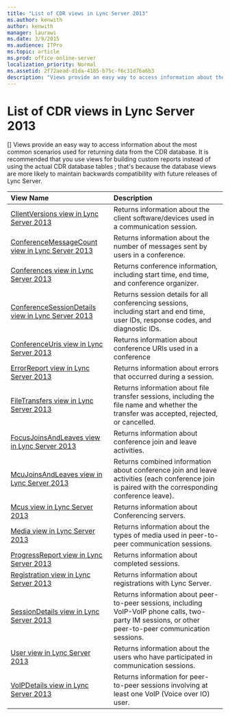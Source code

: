```yaml
---
title: "List of CDR views in Lync Server 2013"
ms.author: kenwith
author: kenwith
manager: laurawi
ms.date: 3/9/2015
ms.audience: ITPro
ms.topic: article
ms.prod: office-online-server
localization_priority: Normal
ms.assetid: 2f72aead-d1da-4185-b75c-f6c31d76a6b3
description: "Views provide an easy way to access information about the most common scenarios used for returning data from the CDR database. It is recommended that you use views for building custom reports instead of using the actual CDR database tables ; that's because the database views are more likely to maintain backwards compatibility with future releases of Lync Server."
---
```


# List of CDR views in Lync Server 2013
[]
Views provide an easy way to access information about the most common scenarios used for returning data from the CDR database. It is recommended that you use views for building custom reports instead of using the actual CDR database tables ; that's because the database views are more likely to maintain backwards compatibility with future releases of Lync Server.
  
|**View Name**|**Description**|
|:-----|:-----|
|[ClientVersions view in Lync Server 2013](clientversions-view.md) <br/> |Returns information about the client software/devices used in a communication session.  <br/> |
|[ConferenceMessageCount view in Lync Server 2013](conferencemessagecount-view.md) <br/> |Returns information about the number of messages sent by users in a conference.  <br/> |
|[Conferences view in Lync Server 2013](conferences-view.md) <br/> |Returns conference information, including start time, end time, and conference organizer.  <br/> |
|[ConferenceSessionDetails view in Lync Server 2013](conferencesessiondetails-view.md) <br/> |Returns session details for all conferencing sessions, including start and end time, user IDs, response codes, and diagnostic IDs.  <br/> |
|[ConferenceUris view in Lync Server 2013](conferenceuris-view.md) <br/> |Returns information about conference URIs used in a conference  <br/> |
|[ErrorReport view in Lync Server 2013](errorreport-view.md) <br/> |Returns information about errors that occurred during a session.  <br/> |
|[FileTransfers view in Lync Server 2013](filetransfers-view.md) <br/> |Returns information about file transfer sessions, including the file name and whether the transfer was accepted, rejected, or cancelled.  <br/> |
|[FocusJoinsAndLeaves view in Lync Server 2013](focusjoinsandleaves-view.md) <br/> |Returns information about conference join and leave activities.  <br/> |
|[McuJoinsAndLeaves view in Lync Server 2013](mcujoinsandleaves-view.md) <br/> |Returns combined information about conference join and leave activities (each conference join is paired with the corresponding conference leave).  <br/> |
|[Mcus view in Lync Server 2013](mcus-view.md) <br/> |Returns information about Conferencing servers.  <br/> |
|[Media view in Lync Server 2013](media-view.md) <br/> |Returns information about the types of media used in peer-to-peer communication sessions.  <br/> |
|[ProgressReport view in Lync Server 2013](progressreport-view.md) <br/> |Returns information about completed sessions.  <br/> |
|[Registration view in Lync Server 2013](registration-view.md) <br/> |Returns information about registrations with Lync Server.  <br/> |
|[SessionDetails view in Lync Server 2013](sessiondetails-view.md) <br/> |Returns information about peer-to-peer sessions, including VoIP-VoIP phone calls, two-party IM sessions, or other peer-to-peer communication sessions.  <br/> |
|[User view in Lync Server 2013](user-view.md) <br/> |Returns information about the users who have participated in communication sessions.  <br/> |
|[VoIPDetails view in Lync Server 2013](voipdetails-view.md) <br/> |Returns information for peer-to-peer sessions involving at least one VoIP (Voice over IO) user.  <br/> |
   

